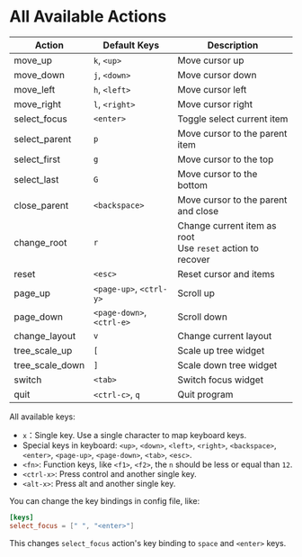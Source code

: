 # All Available Actions

| Action          | Default Keys              | Description                                                   |
| --------------- | ------------------------- | ------------------------------------------------------------- |
| move_up         | `k`, `<up>`               | Move cursor up                                                |
| move_down       | `j`, `<down>`             | Move cursor down                                              |
| move_left       | `h`, `<left>`             | Move cursor left                                              |
| move_right      | `l`, `<right>`            | Move cursor right                                             |
| select_focus    | `<enter>`                 | Toggle select current item                                    |
| select_parent   | `p`                       | Move cursor to the parent item                                |
| select_first    | `g`                       | Move cursor to the top                                        |
| select_last     | `G`                       | Move cursor to the bottom                                     |
| close_parent    | `<backspace>`             | Move cursor to the parent and close                           |
| change_root     | `r`                       | Change current item as root<br/>Use `reset` action to recover |
| reset           | `<esc>`                   | Reset cursor and items                                        |
| page_up         | `<page-up>`, `<ctrl-y>`   | Scroll up                                                     |
| page_down       | `<page-down>`, `<ctrl-e>` | Scroll down                                                   |
| change_layout   | `v`                       | Change current layout                                         |
| tree_scale_up   | `[`                       | Scale up tree widget                                          |
| tree_scale_down | `]`                       | Scale down tree widget                                        |
| switch          | `<tab>`                   | Switch focus widget                                           |
| quit            | `<ctrl-c>`, `q`           | Quit program                                                  |

All available keys:

- `x`：Single key. Use a single character to map keyboard keys.
- Special keys in keyboard: `<up>`, `<down>`, `<left>`, `<right>`, `<backspace>`, `<enter>`, `<page-up>`, `<page-down>`, `<tab>`, `<esc>`.
- `<fn>`: Function keys, like `<f1>`, `<f2>`, the `n` should be less or equal than `12`.
- `<ctrl-x>`: Press control and another single key.
- `<alt-x>`: Press alt and another single key.

You can change the key bindings in config file, like:

```toml
[keys]
select_focus = [" ", "<enter>"]
```

This changes `select_focus` action's key binding to `space` and `<enter>` keys.
